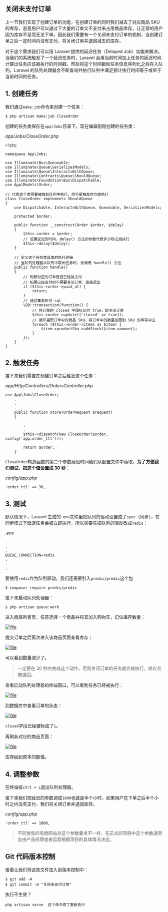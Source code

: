 ## 关闭未支付订单

上一节我们实现了创建订单的功能，在创建订单的同时我们减去了对应商品 SKU 的库存，恶意用户可以通过下大量的订单又不支付来占用商品库存，让正常的用户因为库存不足而无法下单。因此我们需要有一个关闭未支付订单的机制，当创建订单之后一定时间内没有支付，将关闭订单并退回减去的库存。

对于这个需求我们可以用 Laravel 提供的延迟任务（Delayed Job）功能来解决。当我们的系统触发了一个延迟任务时，Laravel 会用当前时间加上任务的延迟时间计算出任务应该被执行的时间戳，然后将这个时间戳和任务信息序列化之后存入队列，Laravel 的队列处理器会不断查询并执行队列中满足预计执行时间等于或早于当前时间的任务。

## 1. 创建任务

我们通过`make:job`命令来创建一个任务：

```
$ php artisan make:job CloseOrder
```

创建的任务类保存在`app/Jobs`目录下，现在编辑刚刚创建的任务类：

_app/Jobs/CloseOrder.php_

```
<?php

namespace App\Jobs;

use Illuminate\Bus\Queueable;
use Illuminate\Queue\SerializesModels;
use Illuminate\Queue\InteractsWithQueue;
use Illuminate\Contracts\Queue\ShouldQueue;
use Illuminate\Foundation\Bus\Dispatchable;
use App\Models\Order;

// 代表这个类需要被放到队列中执行，而不是触发时立即执行
class CloseOrder implements ShouldQueue
{
    use Dispatchable, InteractsWithQueue, Queueable, SerializesModels;

    protected $order;

    public function __construct(Order $order, $delay)
    {
        $this->order = $order;
        // 设置延迟的时间，delay() 方法的参数代表多少秒之后执行
        $this->delay($delay);
    }

    // 定义这个任务类具体的执行逻辑
    // 当队列处理器从队列中取出任务时，会调用 handle() 方法
    public function handle()
    {
        // 判断对应的订单是否已经被支付
        // 如果已经支付则不需要关闭订单，直接退出
        if ($this->order->paid_at) {
            return;
        }
        // 通过事务执行 sql
        \DB::transaction(function() {
            // 将订单的 closed 字段标记为 true，即关闭订单
            $this->order->update(['closed' => true]);
            // 循环遍历订单中的商品 SKU，将订单中的数量加回到 SKU 的库存中去
            foreach ($this->order->items as $item) {
                $item->productSku->addStock($item->amount);
            }
        });
    }
}
```

## 2. 触发任务

接下来我们需要在创建订单之后触发这个任务：

_app/Http/Controllers/OrdersController.php_

```
use App\Jobs\CloseOrder;
    .
    .
    .
    public function store(OrderRequest $request)
    {
        .
        .
        .
        $this->dispatch(new CloseOrder($order, config('app.order_ttl')));

        return $order;
    }
```

`CloseOrder`构造函数的第二个参数延迟时间我们从配置文件中读取，**为了方便我们测试，把这个值设置成 30 秒**：

_config/app.php_

```
'order_ttl' => 30,
```

## 3. 测试

默认情况下，Laravel 生成的`.env`文件里把队列的驱动设置成了`sync`（同步），在同步模式下延迟任务会被立即执行，所以需要先把队列的驱动改成`redis`：

_.env_

```
.
.
.
QUEUE_CONNECTION=redis
.
.
.
```

要使用`redis`作为队列驱动，我们还需要引入`predis/predis`这个包

```
$ composer require predis/predis
```

接下来启动队列处理器：

```
$ php artisan queue:work
```

进入商品列表页，任意选择一个商品并将其加入购物车，记住库存数量：

[![](https://iocaffcdn.phphub.org/uploads/images/201812/23/5320/TIoEqSYAQA.png!large "file")](https://iocaffcdn.phphub.org/uploads/images/201812/23/5320/TIoEqSYAQA.png!large)

提交订单之后再次进入该商品页面查看库存：

[![](https://iocaffcdn.phphub.org/uploads/images/201812/23/5320/g0HxZneImz.png!large "file")](https://iocaffcdn.phphub.org/uploads/images/201812/23/5320/g0HxZneImz.png!large)

可以看到数量减少了。

> 一定要在 30 秒内完成这个动作，否则关闭订单的任务就会被执行，库存会被退回。

查看启动队列处理器的终端窗口，可以看到任务已经被执行：

[![](https://iocaffcdn.phphub.org/uploads/images/201812/23/5320/FWX6q7t9a0.png!large "file")](https://iocaffcdn.phphub.org/uploads/images/201812/23/5320/FWX6q7t9a0.png!large)

到数据库中查看订单的状态：

[![](https://iocaffcdn.phphub.org/uploads/images/201812/23/5320/Y6sJwdp86r.png!large "file")](https://iocaffcdn.phphub.org/uploads/images/201812/23/5320/Y6sJwdp86r.png!large)

`closed`字段已经被标成了`1`。

再刷新对应的商品页面：

[![](https://iocaffcdn.phphub.org/uploads/images/201812/23/5320/L0zPg64Quo.png!large "file")](https://iocaffcdn.phphub.org/uploads/images/201812/23/5320/L0zPg64Quo.png!large)

库存回到原本的数值。

## 4. 调整参数

在终端按`ctrl + c`退出队列处理器。

接下来我们把延迟的参数调成`1800`也就是半个小时，如果用户在下单之后半个小时之内没有支付，我们将关闭订单并退回库存。

_config/app.php_

```
'order_ttl' => 1800,
```

> 不同类型的电商网站对这个参数要求不一样，在正式的项目中这个参数通常会由产品经理或者运营根据项目的具体情况决定。

## Git 代码版本控制

接着让我们将这些文件加入到版本控制中：

```
$ git add -A
$ git commit -m "关闭未支付订单"
```



执行不生效？

```
php artisan serve  这个命令停了重新执行
```



